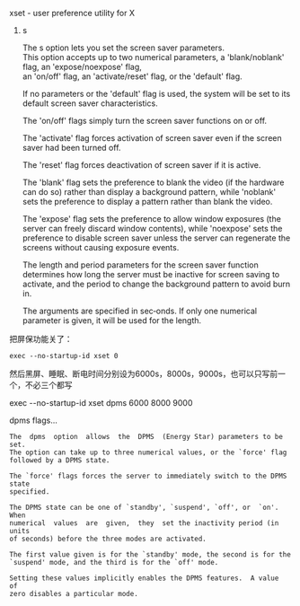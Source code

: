 
xset - user preference utility for X

1. s

    The s option lets you set the screen saver parameters.  
    This option accepts up to two numerical parameters, 
    a 'blank/noblank' flag, 
    an 'expose/noexpose'  flag,  
    an 'on/off' flag, 
    an 'activate/reset' flag, 
    or the 'default' flag.  

    If no parameters or the 'default' flag is used, the system will be set to
    its default screen saver characteristics.  

    The 'on/off' flags simply turn the screen saver functions on or off.  

    The 'activate' flag forces activation of screen saver even  if  the  screen
    saver  had been turned off.  

    The 'reset' flag forces deactivation of screen saver if it is active.  

    The 'blank' flag sets the preference to blank the video (if the hardware
    can do so) rather than display a background pattern, while 'noblank' sets
    the preference to display a pattern rather than blank the video.   

    The 'expose' flag  sets  the  preference to allow window exposures (the
    server can freely discard window contents), while 'noexpose' sets the
    preference to disable screen saver unless the server can regenerate the
    screens without causing exposure events.  

    The length and period parameters for the screen saver function determines
    how  long the  server  must be inactive for screen saving to activate, and
    the period to change the background pattern to avoid burn in.  

    The arguments are specified in sec‐onds.  If only one numerical parameter
    is given, it will be used for the length.





把屏保功能关了：

    exec --no-startup-id xset 0

然后黑屏、睡眠、断电时间分别设为6000s，8000s，9000s，也可以只写前一个，不必三个都写

 exec --no-startup-id xset dpms 6000 8000 9000


dpms flags...

    The  dpms  option  allows  the  DPMS  (Energy Star) parameters to be set.
    The option can take up to three numerical values, or the `force' flag
    followed by a DPMS state.  

    The `force' flags forces the server to immediately switch to the DPMS state
    specified.  

    The DPMS state can be one of `standby', `suspend', `off', or  `on'.  When
    numerical  values  are  given,  they  set the inactivity period (in units
    of seconds) before the three modes are activated.  

    The first value given is for the `standby' mode, the second is for the
    `suspend' mode, and the third is for the `off' mode.  

    Setting these values implicitly enables the DPMS features.  A value  of
    zero disables a particular mode.


